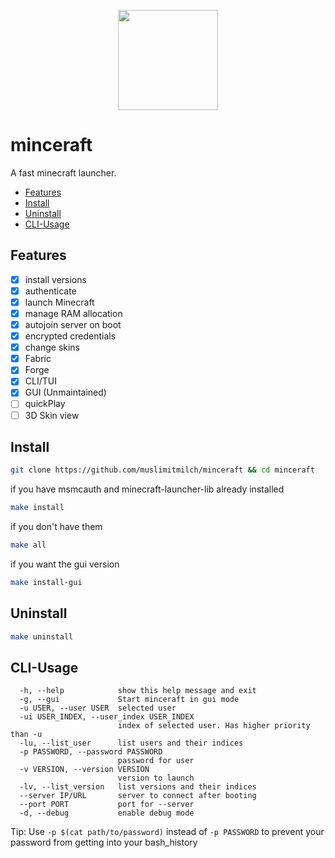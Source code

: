 <p align="center">
  <img src="https://raw.githubusercontent.com/muslimitmilch/minceraft/main/src/minceraft.png" width="160" height="160">
</p>

# minceraft

A fast minecraft launcher.

<!-- toc -->

- [Features](#features)
- [Install](#install)
- [Uninstall](#uninstall)
- [CLI-Usage](#cli-usage)

<!-- tocstop -->

## Features

- [x] install versions
- [x] authenticate
- [x] launch Minecraft
- [x] manage RAM allocation
- [x] autojoin server on boot
- [x] encrypted credentials
- [x] change skins
- [x] Fabric
- [x] Forge
- [x] CLI/TUI
- [x] GUI (Unmaintained)
- [ ] quickPlay
- [ ] 3D Skin view

## Install

```bash
git clone https://github.com/muslimitmilch/minceraft && cd minceraft
```

if you have msmcauth and minecraft-launcher-lib already installed

```bash
make install
```

if you don't have them

```bash
make all
```

if you want the gui version

```bash
make install-gui
```

## Uninstall

```bash
make uninstall
```

## CLI-Usage

```
  -h, --help            show this help message and exit
  -g, --gui             Start minceraft in gui mode
  -u USER, --user USER  selected user
  -ui USER_INDEX, --user_index USER_INDEX
                        index of selected user. Has higher priority than -u
  -lu, --list_user      list users and their indices
  -p PASSWORD, --password PASSWORD
                        password for user
  -v VERSION, --version VERSION
                        version to launch
  -lv, --list_version   list versions and their indices
  --server IP/URL       server to connect after booting
  --port PORT           port for --server
  -d, --debug           enable debug mode
```

Tip:
Use `-p $(cat path/to/password)` instead of `-p PASSWORD` to prevent your password from getting into your bash_history
